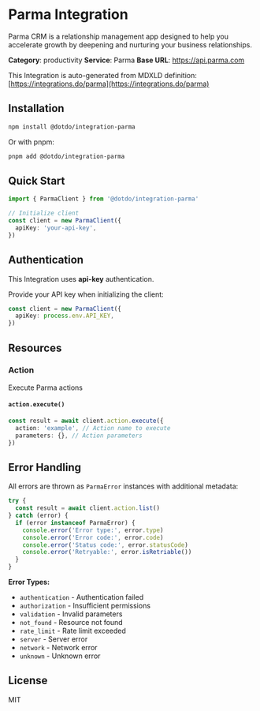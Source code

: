 # Parma Integration

Parma CRM is a relationship management app designed to help you accelerate growth by deepening and nurturing your business relationships.

**Category**: productivity
**Service**: Parma
**Base URL**: https://api.parma.com

This Integration is auto-generated from MDXLD definition: [https://integrations.do/parma](https://integrations.do/parma)

## Installation

```bash
npm install @dotdo/integration-parma
```

Or with pnpm:

```bash
pnpm add @dotdo/integration-parma
```

## Quick Start

```typescript
import { ParmaClient } from '@dotdo/integration-parma'

// Initialize client
const client = new ParmaClient({
  apiKey: 'your-api-key',
})
```

## Authentication

This Integration uses **api-key** authentication.

Provide your API key when initializing the client:

```typescript
const client = new ParmaClient({
  apiKey: process.env.API_KEY,
})
```

## Resources

### Action

Execute Parma actions

#### `action.execute()`

```typescript
const result = await client.action.execute({
  action: 'example', // Action name to execute
  parameters: {}, // Action parameters
})
```

## Error Handling

All errors are thrown as `ParmaError` instances with additional metadata:

```typescript
try {
  const result = await client.action.list()
} catch (error) {
  if (error instanceof ParmaError) {
    console.error('Error type:', error.type)
    console.error('Error code:', error.code)
    console.error('Status code:', error.statusCode)
    console.error('Retryable:', error.isRetriable())
  }
}
```

**Error Types:**

- `authentication` - Authentication failed
- `authorization` - Insufficient permissions
- `validation` - Invalid parameters
- `not_found` - Resource not found
- `rate_limit` - Rate limit exceeded
- `server` - Server error
- `network` - Network error
- `unknown` - Unknown error

## License

MIT
